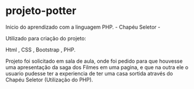 # projeto-potter
Inicio do aprendizado com a linguagem PHP.  - Chapéu Seletor -  

Utilizado para criação do projeto:

Html , CSS , Bootstrap , PHP.

  Projeto foi solicitado em sala de aula, onde foi pedido para que houvesse uma apresentação da saga dos Filmes em uma pagina, 
e que na outra ele o usuario pudesse ter a experiencia de ter uma casa sortida através do Chapéu Seletor (Utilização do PHP).  
